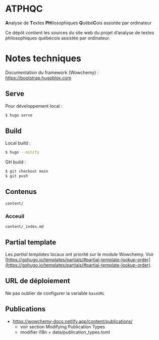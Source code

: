 # ATPHQC

**A**nalyse de **T**extes **PH**ilosophiques **Q**uébé**C**ois assistée par ordinateur

Ce dépôt contient les sources du site web du projet d’analyse de textes philosophiques québécois assistée par ordinateur.

# Notes techniques

Documentation du framework (Wowchemy) : https://bootstrap.hugoblox.com

## Serve

Pour développement local :

```bash
$ hugo serve
```

## Build

Local build :

```bash
$ hugo --minify
```

GH build :

```bash
$ git checkout main
$ git push
```

## Contenus

`content/`

### Acceuil

`content/_index.md`

## Partial template

Les *partial templates* locaux ont priorité sur le module Wowchemy. Voir [https://gohugo.io/templates/partials/#partial-template-lookup-order](https://gohugo.io/templates/partials/#partial-template-lookup-order).

## URL de déploiement

Ne pas oublier de configurer la variable `baseURL`

## Publications

- https://wowchemy-docs.netlify.app/content/publications/
  - voir section Modifying Publication Types
  - modifier i18n + data/publication_types.toml